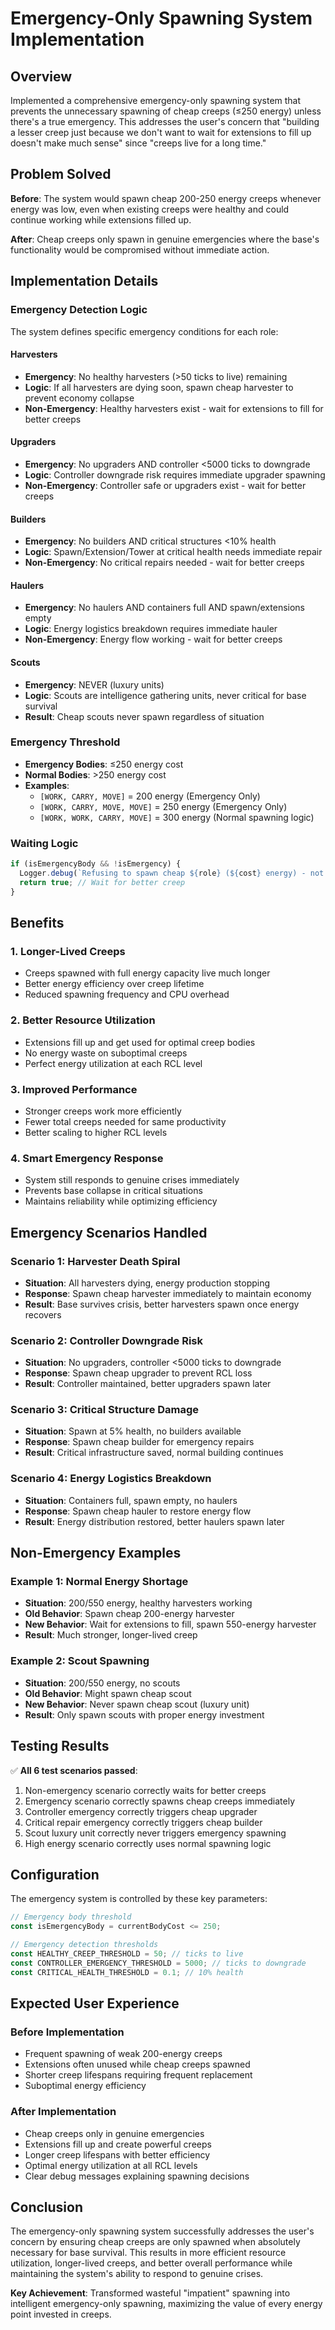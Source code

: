 # Emergency-Only Spawning System Implementation

## Overview

Implemented a comprehensive emergency-only spawning system that prevents the unnecessary spawning of cheap creeps (≤250 energy) unless there's a true emergency. This addresses the user's concern that "building a lesser creep just because we don't want to wait for extensions to fill up doesn't make much sense" since "creeps live for a long time."

## Problem Solved

**Before**: The system would spawn cheap 200-250 energy creeps whenever energy was low, even when existing creeps were healthy and could continue working while extensions filled up.

**After**: Cheap creeps only spawn in genuine emergencies where the base's functionality would be compromised without immediate action.

## Implementation Details

### Emergency Detection Logic

The system defines specific emergency conditions for each role:

#### Harvesters
- **Emergency**: No healthy harvesters (>50 ticks to live) remaining
- **Logic**: If all harvesters are dying soon, spawn cheap harvester to prevent economy collapse
- **Non-Emergency**: Healthy harvesters exist - wait for extensions to fill for better creeps

#### Upgraders  
- **Emergency**: No upgraders AND controller <5000 ticks to downgrade
- **Logic**: Controller downgrade risk requires immediate upgrader spawning
- **Non-Emergency**: Controller safe or upgraders exist - wait for better creeps

#### Builders
- **Emergency**: No builders AND critical structures <10% health
- **Logic**: Spawn/Extension/Tower at critical health needs immediate repair
- **Non-Emergency**: No critical repairs needed - wait for better creeps

#### Haulers
- **Emergency**: No haulers AND containers full AND spawn/extensions empty
- **Logic**: Energy logistics breakdown requires immediate hauler
- **Non-Emergency**: Energy flow working - wait for better creeps

#### Scouts
- **Emergency**: NEVER (luxury units)
- **Logic**: Scouts are intelligence gathering units, never critical for base survival
- **Result**: Cheap scouts never spawn regardless of situation

### Emergency Threshold

- **Emergency Bodies**: ≤250 energy cost
- **Normal Bodies**: >250 energy cost
- **Examples**:
  - `[WORK, CARRY, MOVE]` = 200 energy (Emergency Only)
  - `[WORK, CARRY, MOVE, MOVE]` = 250 energy (Emergency Only)  
  - `[WORK, WORK, CARRY, MOVE]` = 300 energy (Normal spawning logic)

### Waiting Logic

```typescript
if (isEmergencyBody && !isEmergency) {
  Logger.debug(`Refusing to spawn cheap ${role} (${cost} energy) - not an emergency. Waiting for extensions to fill.`);
  return true; // Wait for better creep
}
```

## Benefits

### 1. **Longer-Lived Creeps**
- Creeps spawned with full energy capacity live much longer
- Better energy efficiency over creep lifetime
- Reduced spawning frequency and CPU overhead

### 2. **Better Resource Utilization**
- Extensions fill up and get used for optimal creep bodies
- No energy waste on suboptimal creeps
- Perfect energy utilization at each RCL level

### 3. **Improved Performance**
- Stronger creeps work more efficiently
- Fewer total creeps needed for same productivity
- Better scaling to higher RCL levels

### 4. **Smart Emergency Response**
- System still responds to genuine crises immediately
- Prevents base collapse in critical situations
- Maintains reliability while optimizing efficiency

## Emergency Scenarios Handled

### Scenario 1: Harvester Death Spiral
- **Situation**: All harvesters dying, energy production stopping
- **Response**: Spawn cheap harvester immediately to maintain economy
- **Result**: Base survives crisis, better harvesters spawn once energy recovers

### Scenario 2: Controller Downgrade Risk
- **Situation**: No upgraders, controller <5000 ticks to downgrade
- **Response**: Spawn cheap upgrader to prevent RCL loss
- **Result**: Controller maintained, better upgraders spawn later

### Scenario 3: Critical Structure Damage
- **Situation**: Spawn at 5% health, no builders available
- **Response**: Spawn cheap builder for emergency repairs
- **Result**: Critical infrastructure saved, normal building continues

### Scenario 4: Energy Logistics Breakdown
- **Situation**: Containers full, spawn empty, no haulers
- **Response**: Spawn cheap hauler to restore energy flow
- **Result**: Energy distribution restored, better haulers spawn later

## Non-Emergency Examples

### Example 1: Normal Energy Shortage
- **Situation**: 200/550 energy, healthy harvesters working
- **Old Behavior**: Spawn cheap 200-energy harvester
- **New Behavior**: Wait for extensions to fill, spawn 550-energy harvester
- **Result**: Much stronger, longer-lived creep

### Example 2: Scout Spawning
- **Situation**: 200/550 energy, no scouts
- **Old Behavior**: Might spawn cheap scout
- **New Behavior**: Never spawn cheap scout (luxury unit)
- **Result**: Only spawn scouts with proper energy investment

## Testing Results

✅ **All 6 test scenarios passed**:
1. Non-emergency scenario correctly waits for better creeps
2. Emergency scenario correctly spawns cheap creeps immediately  
3. Controller emergency correctly triggers cheap upgrader
4. Critical repair emergency correctly triggers cheap builder
5. Scout luxury unit correctly never triggers emergency spawning
6. High energy scenario correctly uses normal spawning logic

## Configuration

The emergency system is controlled by these key parameters:

```typescript
// Emergency body threshold
const isEmergencyBody = currentBodyCost <= 250;

// Emergency detection thresholds
const HEALTHY_CREEP_THRESHOLD = 50; // ticks to live
const CONTROLLER_EMERGENCY_THRESHOLD = 5000; // ticks to downgrade
const CRITICAL_HEALTH_THRESHOLD = 0.1; // 10% health
```

## Expected User Experience

### Before Implementation
- Frequent spawning of weak 200-energy creeps
- Extensions often unused while cheap creeps spawned
- Shorter creep lifespans requiring frequent replacement
- Suboptimal energy efficiency

### After Implementation  
- Cheap creeps only in genuine emergencies
- Extensions fill up and create powerful creeps
- Longer creep lifespans with better efficiency
- Optimal energy utilization at all RCL levels
- Clear debug messages explaining spawning decisions

## Conclusion

The emergency-only spawning system successfully addresses the user's concern by ensuring cheap creeps are only spawned when absolutely necessary for base survival. This results in more efficient resource utilization, longer-lived creeps, and better overall performance while maintaining the system's ability to respond to genuine crises.

**Key Achievement**: Transformed wasteful "impatient" spawning into intelligent emergency-only spawning, maximizing the value of every energy point invested in creeps.
